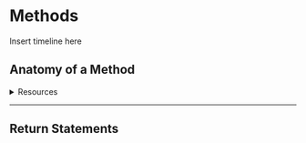 # Methods

Insert timeline here


## Anatomy of a Method
<details>
 <summary>Resources</summary>
 
* [Slides](https://drive.google.com/open?id=1w1CslBeWrUOoMpjy-n8wgeZJNHFzaKaQ-Se9YHlfVeQ)
* [Video](TBD)
* Readings
  * [Option 1](TBD)
  * [Option 2](TBD)
  * [Option 3](TBD)
* [Exercise 1](../U2%20Methods/Method%20Anatomy/1.2%20Exercises/Add10.java) &nbsp; &nbsp; &nbsp; [Exercise 1 Tester](../U2%20Methods/Method%20Anatomy/1.2%20Exercises/Add10Tester.java)

</details>

***
## Return Statements
